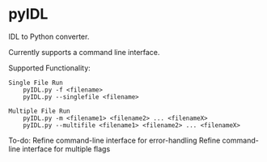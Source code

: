 # pyIDL
IDL to Python converter.

Currently supports a command line interface.

Supported Functionality:

	Single File Run
		pyIDL.py -f <filename>
		pyIDL.py --singlefile <filename>

	Multiple File Run
		pyIDL.py -m <filename1> <filename2> ... <filenameX>
		pyIDL.py --multifile <filename1> <filename2> ... <filenameX>


To-do:
	Refine command-line interface for error-handling
	Refine command-line interface for multiple flags

